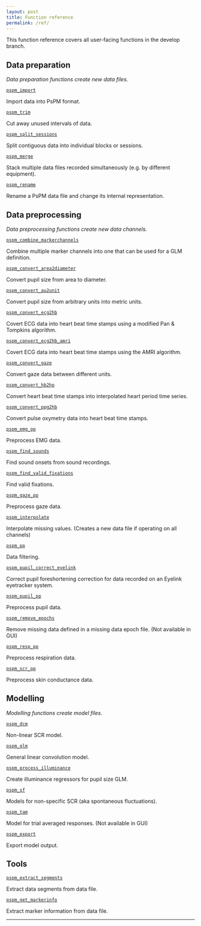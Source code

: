 ```yaml
---
layout: post
title: Function reference
permalink: /ref/
---
```


This function reference covers all user-facing functions in the develop branch.

## Data preparation

*Data preparation functions create new data files.*

[`pspm_import`](pspm_import)
   
Import data into PsPM format.

[`pspm_trim`](pspm_trim)
   
Cut away unused intervals of data.

[`pspm_split_sessions`](pspm_split_sessions)

Split contiguous data into individual blocks or sessions.

[`pspm_merge`](pspm_merge)

Stack multiple data files recorded simultaneously (e.g. by different equipment).

[`pspm_rename`](pspm_rename)

Rename a PsPM data file and change its internal representation.

## Data preprocessing

*Data preprocessing functions create new data channels.*

[`pspm_combine_markerchannels`](pspm_combine_markerchannels)

Combine multiple marker channels into one that can be used for a GLM definition.

[`pspm_convert_area2diameter`](pspm_convert_area2diameter)

Convert pupil size from area to diameter.

[`pspm_convert_au2unit`](pspm_convert_au2unit)

Convert pupil size from arbitrary units into metric units.

[`pspm_convert_ecg2hb`](pspm_convert_ecg2hb)

Covert ECG data into heart beat time stamps using a modified Pan & Tompkins algorithm.

[`pspm_convert_ecg2hb_amri`](pspm_convert_ecg2hb_amri)

Covert ECG data into heart beat time stamps using the AMRI algorithm.

[`pspm_convert_gaze`](pspm_convert_gaze)

Convert gaze data between different units.

[`pspm_convert_hb2hp`](pspm_convert_hb2hp)

Convert heart beat time stamps into interpolated heart period time series.

[`pspm_convert_ppg2hb`](pspm_convert_ppg2hb)

Convert pulse oxymetry data into heart beat time stamps.

[`pspm_emg_pp`](pspm_emg_pp)

Preprocess EMG data.

[`pspm_find_sounds`](pspm_find_sounds)

Find sound onsets from sound recordings.

[`pspm_find_valid_fixations`](pspm_find_valid_fixations)

Find valid fixations.

[`pspm_gaze_pp`](pspm_gaze_pp)

Preprocess gaze data.

[`pspm_interpolate`](pspm_interpolate) 

Interpolate missing values. (Creates a new data file if operating on all channels)

[`pspm_pp`](pspm_pp)

Data filtering.

[`pspm_pupil_correct_eyelink`](pspm_pupil_correct_eyelink)

Correct pupil foreshortening correction for data recorded on an Eyelink eyetracker system.

[`pspm_pupil_pp`](pspm_pupil_pp)

Preprocess pupil data.

[`pspm_remove_epochs`](pspm_remove_epochs) 

Remove missing data defined in a missing data epoch file. (Not available in GUI)

[`pspm_resp_pp`](pspm_resp_pp)

Preprocess respiration data.

[`pspm_scr_pp`](pspm_scr_pp)

Preprocess skin conductance data.

## Modelling 

*Modelling functions create model files.*

[`pspm_dcm`](pspm_dcm)

Non-linear SCR model.

[`pspm_glm`](pspm_glm)

General linear convolution model.

[`pspm_process_illuminance`](pspm_process_illuminance)

Create illuminance regressors for pupil size GLM.

[`pspm_sf`](pspm_sf)

Models for non-specific SCR (aka spontaneous fluctuations).

[`pspm_tam`](pspm_tam) 

Model for trial averaged responses. (Not available in GUI)

[`pspm_export`](pspm_exp)

Export model output.

## Tools
[`pspm_extract_segments`](pspm_extract_segments)

Extract data segments from data file.

[`pspm_get_markerinfo`](pspm_get_markerinfo)

Extract marker information from data file.

---
